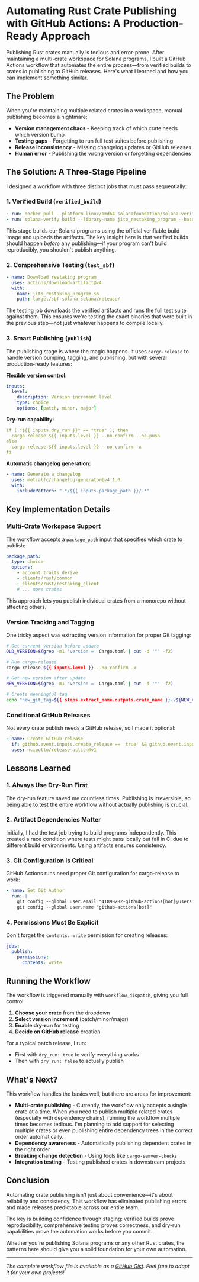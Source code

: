 # Automating Rust Crate Publishing with GitHub Actions: A Production-Ready Approach

Publishing Rust crates manually is tedious and error-prone.
After maintaining a multi-crate workspace for Solana programs, I built a GitHub Actions workflow that automates the entire process—from verified builds to crates.io publishing to GitHub releases.
Here's what I learned and how you can implement something similar.

## The Problem

When you're maintaining multiple related crates in a workspace, manual publishing becomes a nightmare:

- **Version management chaos** - Keeping track of which crate needs which version bump
- **Testing gaps** - Forgetting to run full test suites before publishing
- **Release inconsistency** - Missing changelog updates or GitHub releases
- **Human error** - Publishing the wrong version or forgetting dependencies

## The Solution: A Three-Stage Pipeline

I designed a workflow with three distinct jobs that must pass sequentially:

### 1. Verified Build (`verified_build`)
```yaml
- run: docker pull --platform linux/amd64 solanafoundation/solana-verifiable-build:2.1.11
- run: solana-verify build --library-name jito_restaking_program --base-image solanafoundation/solana-verifiable-build:2.1.11
```

This stage builds our Solana programs using the official verifiable build image and uploads the artifacts.
The key insight here is that verified builds should happen *before* any publishing—if your program can't build reproducibly, you shouldn't publish anything.

### 2. Comprehensive Testing (`test_sbf`)
```yaml
- name: Download restaking program
  uses: actions/download-artifact@v4
  with:
    name: jito_restaking_program.so
    path: target/sbf-solana-solana/release/
```

The testing job downloads the verified artifacts and runs the full test suite against them.
This ensures we're testing the exact binaries that were built in the previous step—not just whatever happens to compile locally.

### 3. Smart Publishing (`publish`)

The publishing stage is where the magic happens. It uses `cargo-release` to handle version bumping, tagging, and publishing, but with several production-ready features:

**Flexible version control:**
```yaml
inputs:
  level:
    description: Version increment level
    type: choice
    options: [patch, minor, major]
```

**Dry-run capability:**
```yaml
if [ "${{ inputs.dry_run }}" == "true" ]; then
  cargo release ${{ inputs.level }} --no-confirm --no-push
else
  cargo release ${{ inputs.level }} --no-confirm -x
fi
```

**Automatic changelog generation:**
```yaml
- name: Generate a changelog
  uses: metcalfc/changelog-generator@v4.1.0
  with:
    includePattern: ".*/${{ inputs.package_path }}/.*"
```

## Key Implementation Details

### Multi-Crate Workspace Support

The workflow accepts a `package_path` input that specifies which crate to publish:

```yaml
package_path:
  type: choice
  options:
    - account_traits_derive
    - clients/rust/common
    - clients/rust/restaking_client
    # ... more crates
```

This approach lets you publish individual crates from a monorepo without affecting others.

### Version Tracking and Tagging

One tricky aspect was extracting version information for proper Git tagging:

```bash
# Get current version before update
OLD_VERSION=$(grep -m1 'version =' Cargo.toml | cut -d '"' -f2)

# Run cargo-release
cargo release ${{ inputs.level }} --no-confirm -x

# Get new version after update  
NEW_VERSION=$(grep -m1 'version =' Cargo.toml | cut -d '"' -f2)

# Create meaningful tag
echo "new_git_tag=${{ steps.extract_name.outputs.crate_name }}-v${NEW_VERSION}" >> $GITHUB_OUTPUT
```

### Conditional GitHub Releases

Not every crate publish needs a GitHub release, so I made it optional:

```yaml
- name: Create GitHub release
  if: github.event.inputs.create_release == 'true' && github.event.inputs.dry_run != 'true'
  uses: ncipollo/release-action@v1
```

## Lessons Learned

### 1. Always Use Dry-Run First
The dry-run feature saved me countless times. Publishing is irreversible, so being able to test the entire workflow without actually publishing is crucial.

### 2. Artifact Dependencies Matter
Initially, I had the test job trying to build programs independently. This created a race condition where tests might pass locally but fail in CI due to different build environments. Using artifacts ensures consistency.

### 3. Git Configuration is Critical
GitHub Actions runs need proper Git configuration for cargo-release to work:

```yaml
- name: Set Git Author
  run: |
    git config --global user.email "41898282+github-actions[bot]@users.noreply.github.com"
    git config --global user.name "github-actions[bot]"
```

### 4. Permissions Must Be Explicit
Don't forget the `contents: write` permission for creating releases:

```yaml
jobs:
  publish:
    permissions:
      contents: write
```

## Running the Workflow

The workflow is triggered manually with `workflow_dispatch`, giving you full control:

1. **Choose your crate** from the dropdown
2. **Select version increment** (patch/minor/major)  
3. **Enable dry-run** for testing
4. **Decide on GitHub release** creation

For a typical patch release, I run:
- First with `dry_run: true` to verify everything works
- Then with `dry_run: false` to actually publish

## What's Next?

This workflow handles the basics well, but there are areas for improvement:

- **Multi-crate publishing** - Currently, the workflow only accepts a single crate at a time. When you need to publish multiple related crates (especially with dependency chains), running the workflow multiple times becomes tedious. I'm planning to add support for selecting multiple crates or even publishing entire dependency trees in the correct order automatically.
- **Dependency awareness** - Automatically publishing dependent crates in the right order
- **Breaking change detection** - Using tools like `cargo-semver-checks`
- **Integration testing** - Testing published crates in downstream projects

## Conclusion

Automating crate publishing isn't just about convenience—it's about reliability and consistency. This workflow has eliminated publishing errors and made releases predictable across our entire team.

The key is building confidence through staging: verified builds prove reproducibility, comprehensive testing proves correctness, and dry-run capabilities prove the automation works before you commit.

Whether you're publishing Solana programs or any other Rust crates, the patterns here should give you a solid foundation for your own automation.

---

*The complete workflow file is available as a [GitHub Gist](your-gist-link-here). Feel free to adapt it for your own projects!*
